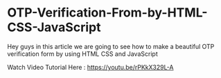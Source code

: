 # OTP-Verification-From-by-HTML-CSS-JavaScript
Hey guys in this article we are going to see how to make a beautiful OTP verification form by using HTML CSS and JavaScript

Watch Video Tutorial Here : https://youtu.be/rPKkX329L-A
